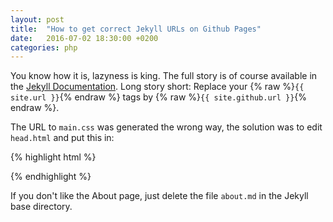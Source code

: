 ```yaml
---
layout: post
title:  "How to get correct Jekyll URLs on Github Pages"
date:   2016-07-02 18:30:00 +0200
categories: php
---
```

You know how it is, lazyness is king.
The full story is of course available in the [Jekyll Documentation](https://jekyllrb.com/docs/github-pages/).
Long story short: Replace your {% raw %}`{{ site.url }}`{% endraw %} tags by {% raw %}`{{ site.github.url }}`{% endraw %}.

The URL to `main.css` was generated the wrong way, the solution was to edit `head.html` and put this in:

{% highlight html  %}
<link rel="stylesheet" href="{{ site.github.url }}/css/main.css">
{% endhighlight %}

If you don't like the About page, just delete the file `about.md` in the Jekyll base directory.
